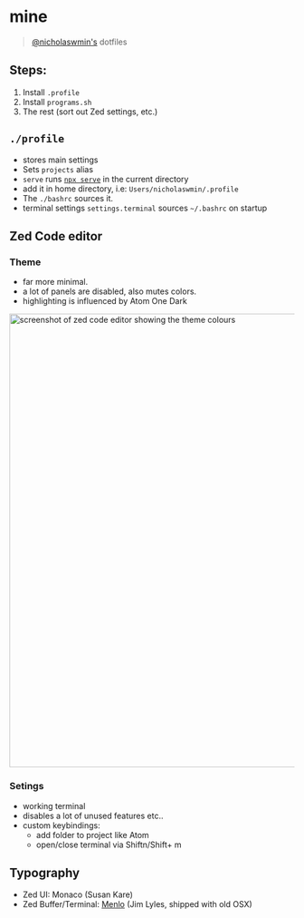 # mine

> [@nicholaswmin's][nicholaswmin] dotfiles

## Steps:

1. Install `.profile`
2. Install `programs.sh`
3. The rest (sort out Zed settings, etc.)

## `./profile` 

- stores main settings
 - Sets `projects` alias 
 - `serve` runs [`npx serve`][serve] in the current directory
- add it in home directory, i.e: `Users/nicholaswmin/.profile`
- The `./bashrc` sources it.
- terminal settings `settings.terminal` sources `~/.bashrc` on startup

## Zed Code editor

### Theme

- far more minimal.
- a lot of panels are disabled, also mutes colors.
- highlighting is influenced by Atom One Dark

<img width="800" alt="screenshot of zed code editor showing the theme colours" src="https://github.com/user-attachments/assets/ce2632b8-8a5c-42f2-971c-3bc3e0514ec5" />


### Setings

- working terminal
- disables a lot of unused features etc..
- custom keybindings:
  - add folder to project like Atom
  - open/close terminal via <key>Shift</key><key>n</key>/<key>Shift</key>+ <key>m</key>


## Typography

- Zed UI: Monaco (Susan Kare)
- Zed Buffer/Terminal: [Menlo][menlo] (Jim Lyles, shipped with old OSX)


[nicholaswmin]: https://github.com/nicholaswmin
[serve]: https://www.npmjs.com/package/serve
[monaco]: https://en.wikipedia.org/wiki/Monaco_(typeface)
[menlo]: https://en.wikipedia.org/wiki/Menlo_(typeface)
